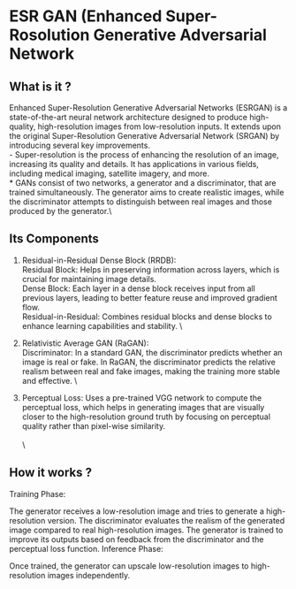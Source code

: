 # ESR GAN (Enhanced Super-Rosolution Generative Adversarial Network

## What is it ? 
  Enhanced Super-Resolution Generative Adversarial Networks (ESRGAN) is a state-of-the-art neural network architecture designed to produce high-quality, high-resolution images from low-resolution inputs.
  It extends upon the original Super-Resolution Generative Adversarial Network (SRGAN) by introducing several key improvements. \
    - Super-resolution is the process of enhancing the resolution of an image, increasing its quality and details. It has applications in various fields, including medical imaging, satellite imagery, and more. \
    * GANs consist of two networks, a generator and a discriminator, that are trained simultaneously. The generator aims to create realistic images, while the discriminator attempts to distinguish between real images and those produced by the generator.\


## Its Components
  1. Residual-in-Residual Dense Block (RRDB): \
      Residual Block: Helps in preserving information across layers, which is crucial for maintaining image details. \
      Dense Block: Each layer in a dense block receives input from all previous layers, leading to better feature reuse and improved gradient flow. \
      Residual-in-Residual: Combines residual blocks and dense blocks to enhance learning capabilities and stability. \
     
  2. Relativistic Average GAN (RaGAN): \
      Discriminator: In a standard GAN, the discriminator predicts whether an image is real or fake.
      In RaGAN, the discriminator predicts the relative realism between real and fake images, making the training more stable and effective. \
     
  3. Perceptual Loss:
      Uses a pre-trained VGG network to compute the perceptual loss, which helps in generating images that are visually closer to the high-resolution ground truth by focusing on perceptual quality rather than pixel-wise similarity.\
\
\
## How it works ?
  Training Phase:
  
  The generator receives a low-resolution image and tries to generate a high-resolution version.
  The discriminator evaluates the realism of the generated image compared to real high-resolution images.
  The generator is trained to improve its outputs based on feedback from the discriminator and the perceptual loss function.
  Inference Phase:
  
  Once trained, the generator can upscale low-resolution images to high-resolution images independently.

